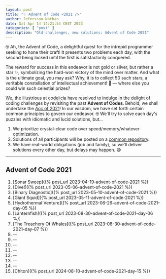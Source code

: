 ```yaml
---
layout: post
title: "✨ Advent of Code <2021 />"
author: Jefersson Nathan
date: Sat Apr 14 14:21:54 CEST 2023
categories: [ "post" ]
description: "Old challenges, new solutions: Advent of Code 2021"
---
```


🤓 Ah, the Advent of Code, a delightful quest for the intrepid programmer seeking to hone their craft! It presents two
problems each day, with the second being locked until the first is satisfactorily conquered.

The reward for success in this endeavor is not gold or silver, but rather a star ✨, symbolizing the hard-won victory
of the mind over matter. And what is the ultimate goal, you may ask? Why, it is to collect 50 such stars, a veritable
constellation of intellectual achievement! 🌟 — where else you could win such celestial prizes?

We, the illustrious at [codelicia](https://github.com/codelicia) have resolved to indulge in the delight of coding
challenges by revisiting the past **Advent of Codes**. Behold, we shall undertake
the [Aoc of 2021](https://adventofcode.com/2021)! In our wisdom, we have set forth certain common principles to govern
our endeavor. 🤓 We'll try to solve each day's puzzles with idiomatic and lucid solutions, but...

1. We prioritize crystal-clear code over speed/memory/whatever optimization.
2. Solutions of all participants will be posted on
   a [common repository](https://github.com/codelicia/adventofcode/tree/main/2021).
3. We have real-world obligations (job and family), so we'll deliver solutions every other day, but delays may happen.
   😅

---

## Advent of Code 2021

1. [Sonar Sweep]({% post_url 2023-04-19-advent-of-code-2021 %})
2. [Dive!]({% post_url 2023-05-06-advent-of-code-2021 %})
3. [Binary Diagnostic]({% post_url 2023-05-10-advent-of-code-2021 %})
4. [Giant Squid]({% post_url 2023-05-11-advent-of-code-2021 %})
5. [Hydrothermal Venture]({% post_url 2023-06-26-advent-of-code-2021-day-05 %})
6. [Lanternfish]({% post_url 2023-08-30-advent-of-code-2021-day-06 %})
7. [The Treachery Of Whales]({% post_url 2023-08-30-advent-of-code-2021-day-07 %})
8. --
9. --
10. --
11. --
12. --
13. --
14. --
15. [Chiton]({% post_url 2024-08-10-advent-of-code-2021-day-15 %})

